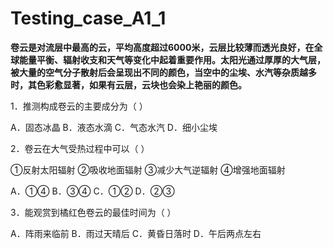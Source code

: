 # Testing_case_A1_1

**卷云是对流层中最高的云，平均高度超过6000米，云层比较薄而透光良好，在全球能量平衡、辐射收支和天气等变化中起着重要作用。太阳光通过厚厚的大气层，被大量的空气分子散射后会呈现出不同的颜色，当空中的尘埃、水汽等杂质越多时，其色彩愈显著，如果有云层，云块也会染上艳丽的颜色。**

1．推测构成卷云的主要成分为（   ）

A．固态冰晶 B．液态水滴 C．气态水汽 D．细小尘埃

2．卷云在大气受热过程中可以（   ）

①反射太阳辐射 ②吸收地面辐射 ③减少大气逆辐射 ④增强地面辐射

A．①④   B．③④   C．①②   D．②③

3．能观赏到橘红色卷云的最佳时间为（   ）

A．阵雨来临前 B．雨过天晴后 C．黄昏日落时 D．午后两点左右